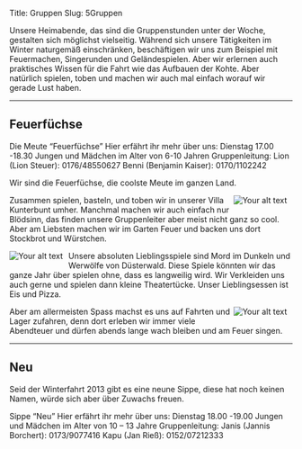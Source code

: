 Title: Gruppen
Slug: 5Gruppen

Unsere Heimabende, das sind die Gruppenstunden unter der Woche, gestalten sich möglichst vielseitig. Während sich unsere Tätigkeiten im Winter naturgemäß einschränken, beschäftigen wir uns zum Beispiel mit Feuermachen, Singerunden und Geländespielen. Aber wir erlernen auch praktisches Wissen für die Fahrt wie das Aufbauen der Kohte. Aber natürlich spielen, toben und machen wir auch mal einfach worauf wir gerade Lust haben.

***

Feuerfüchse
-----------

Die Meute “Feuerfüchse” Hier erfährt ihr mehr über uns:
Dienstag 17.00 -18.30
Jungen und Mädchen im Alter von 6-10 Jahren
Gruppenleitung:
Lion (Lion Steuer): 0176/48550627
Benni (Benjamin Kaiser): 0170/1102242

Wir sind die Feuerfüchse, die coolste Meute im ganzen Land. 

<div style="float: right; margin:0 10px 10px 0">
    <img src="http://stamminka.de/uploads/2013/05/DSCF0483-300x168.jpg" alt="Your alt text" title="Title"/>
</div>

Zusammen spielen, basteln, und toben wir in unserer Villa Kunterbunt umher. Manchmal machen wir auch einfach nur Blödsinn, das finden unsere Gruppenleiter aber meist nicht ganz so cool.
Aber am Liebsten machen wir im Garten Feuer und backen uns dort Stockbrot und Würstchen.

<div style="float: left; margin:0 10px 10px 0">
    <img src="http://stamminka.de/uploads/2013/05/IMG_1122-300x199.jpg" alt="Your alt text" title="Title"/>
</div>


Unsere absoluten Lieblingsspiele sind Mord im Dunkeln und Werwölfe von Düsterwald. Diese Spiele könnten wir das ganze Jahr über spielen ohne, dass es langweilig wird.
Wir Verkleiden uns auch gerne und spielen dann kleine Theatertücke.
Unser Lieblingsessen ist Eis und Pizza.

<div style="float: right; margin:0 10px 10px 0">
    <img src="http://stamminka.de/uploads/2013/05/DSCF0430-300x168.jpg" alt="Your alt text" title="Title"/>
</div>

Aber am allermeisten Spass machst es uns auf Fahrten und Lager zufahren, denn dort erleben wir immer viele Abendteuer und dürfen abends lange wach bleiben und am Feuer singen.

***

Neu
---

Seid der Winterfahrt 2013 gibt es eine neune Sippe, diese hat noch keinen Namen, würde sich aber über Zuwachs freuen.

Sippe “Neu”  Hier erfährt ihr mehr über uns:
Dienstag 18.00 -19.00
Jungen und Mädchen im Alter von 10 – 13 Jahre
Gruppenleitung:
Janis (Jannis Borchert): 0173/9077416
Kapu (Jan Rieß): 0152/07212333


